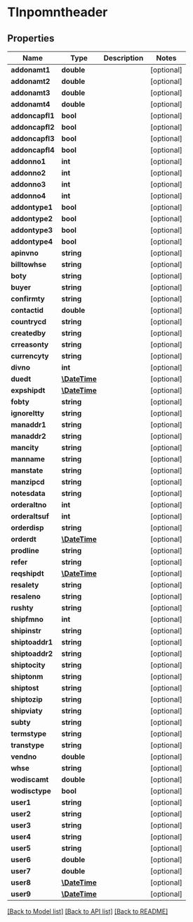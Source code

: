 # TInpomntheader

## Properties
Name | Type | Description | Notes
------------ | ------------- | ------------- | -------------
**addonamt1** | **double** |  | [optional] 
**addonamt2** | **double** |  | [optional] 
**addonamt3** | **double** |  | [optional] 
**addonamt4** | **double** |  | [optional] 
**addoncapfl1** | **bool** |  | [optional] 
**addoncapfl2** | **bool** |  | [optional] 
**addoncapfl3** | **bool** |  | [optional] 
**addoncapfl4** | **bool** |  | [optional] 
**addonno1** | **int** |  | [optional] 
**addonno2** | **int** |  | [optional] 
**addonno3** | **int** |  | [optional] 
**addonno4** | **int** |  | [optional] 
**addontype1** | **bool** |  | [optional] 
**addontype2** | **bool** |  | [optional] 
**addontype3** | **bool** |  | [optional] 
**addontype4** | **bool** |  | [optional] 
**apinvno** | **string** |  | [optional] 
**billtowhse** | **string** |  | [optional] 
**boty** | **string** |  | [optional] 
**buyer** | **string** |  | [optional] 
**confirmty** | **string** |  | [optional] 
**contactid** | **double** |  | [optional] 
**countrycd** | **string** |  | [optional] 
**createdby** | **string** |  | [optional] 
**crreasonty** | **string** |  | [optional] 
**currencyty** | **string** |  | [optional] 
**divno** | **int** |  | [optional] 
**duedt** | [**\DateTime**](\DateTime.md) |  | [optional] 
**expshipdt** | [**\DateTime**](\DateTime.md) |  | [optional] 
**fobty** | **string** |  | [optional] 
**ignoreltty** | **string** |  | [optional] 
**manaddr1** | **string** |  | [optional] 
**manaddr2** | **string** |  | [optional] 
**mancity** | **string** |  | [optional] 
**manname** | **string** |  | [optional] 
**manstate** | **string** |  | [optional] 
**manzipcd** | **string** |  | [optional] 
**notesdata** | **string** |  | [optional] 
**orderaltno** | **int** |  | [optional] 
**orderaltsuf** | **int** |  | [optional] 
**orderdisp** | **string** |  | [optional] 
**orderdt** | [**\DateTime**](\DateTime.md) |  | [optional] 
**prodline** | **string** |  | [optional] 
**refer** | **string** |  | [optional] 
**reqshipdt** | [**\DateTime**](\DateTime.md) |  | [optional] 
**resalety** | **string** |  | [optional] 
**resaleno** | **string** |  | [optional] 
**rushty** | **string** |  | [optional] 
**shipfmno** | **int** |  | [optional] 
**shipinstr** | **string** |  | [optional] 
**shiptoaddr1** | **string** |  | [optional] 
**shiptoaddr2** | **string** |  | [optional] 
**shiptocity** | **string** |  | [optional] 
**shiptonm** | **string** |  | [optional] 
**shiptost** | **string** |  | [optional] 
**shiptozip** | **string** |  | [optional] 
**shipviaty** | **string** |  | [optional] 
**subty** | **string** |  | [optional] 
**termstype** | **string** |  | [optional] 
**transtype** | **string** |  | [optional] 
**vendno** | **double** |  | [optional] 
**whse** | **string** |  | [optional] 
**wodiscamt** | **double** |  | [optional] 
**wodisctype** | **bool** |  | [optional] 
**user1** | **string** |  | [optional] 
**user2** | **string** |  | [optional] 
**user3** | **string** |  | [optional] 
**user4** | **string** |  | [optional] 
**user5** | **string** |  | [optional] 
**user6** | **double** |  | [optional] 
**user7** | **double** |  | [optional] 
**user8** | [**\DateTime**](\DateTime.md) |  | [optional] 
**user9** | [**\DateTime**](\DateTime.md) |  | [optional] 

[[Back to Model list]](../README.md#documentation-for-models) [[Back to API list]](../README.md#documentation-for-api-endpoints) [[Back to README]](../README.md)



